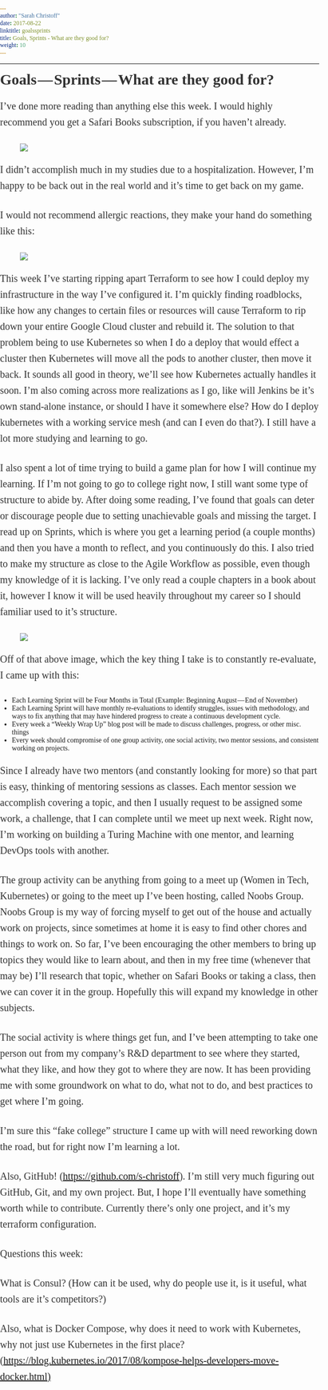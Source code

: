 ```yaml
---
author: "Sarah Christoff"
date: 2017-08-22
linktitle: goalssprints
title: Goals, Sprints - What are they good for?
weight: 10
---
```


<html><head><meta http-equiv="Content-Type" content="text/html; charset=utf-8"><title>Goals — Sprints — What are they good for?</title><style>
      * {
        font-family: Georgia, Cambria, "Times New Roman", Times, serif;
      }
      html, body {
        margin: 0;
        padding: 0;
      }
      h1 {
        font-size: 50px;
        margin-bottom: 17px;
        color: #333;
      }
      h2 {
        font-size: 24px;
        line-height: 1.6;
        margin: 30px 0 0 0;
        margin-bottom: 18px;
        margin-top: 33px;
        color: #333;
      }
      h3 {
        font-size: 30px;
        margin: 10px 0 20px 0;
        color: #333;
      }
      header {
        width: 640px;
        margin: auto;
      }
      section {
        width: 640px;
        margin: auto;
      }
      section p {
        margin-bottom: 27px;
        font-size: 20px;
        line-height: 1.6;
        color: #333;
      }
      section img {
        max-width: 640px;
      }
      footer {
        padding: 0 20px;
        margin: 50px 0;
        text-align: center;
        font-size: 12px;
      }
      .aspectRatioPlaceholder {
        max-width: auto !important;
        max-height: auto !important;
      }
      .aspectRatioPlaceholder-fill {
        padding-bottom: 0 !important;
      }
      header,
      section[data-field=subtitle] {
        display: none;
      }
      </style></head><body><article class="h-entry">
<header>
<h1 class="p-name">Goals — Sprints — What are they good for?</h1>
</header>
<section data-field="body" class="e-content">
<section name="69b1" class="section section--body section--first section--last"><div class="section-divider"><hr class="section-divider"></div><div class="section-content"><div class="section-inner sectionLayout--insetColumn"><h3 name="5466" id="5466" class="graf graf--h3 graf--leading graf--title">Goals — Sprints — What are they good for?</h3><p name="4465" id="4465" class="graf graf--p graf-after--h3">I’ve done more reading than anything else this week. I would highly recommend you get a Safari Books subscription, if you haven’t already.</p><figure name="6291" id="6291" class="graf graf--figure graf-after--p"><div class="aspectRatioPlaceholder is-locked" style="max-width: 300px; max-height: 165px;"><div class="aspectRatioPlaceholder-fill" style="padding-bottom: 55.00000000000001%;"></div><img class="graf-image" data-image-id="0*rDIdXeCpoMG58_F-.gif" data-width="300" data-height="165" data-external-src="https://catonacomputer.wpengine.com/wp-content/uploads/2017/08/giphy-300x165.gif" src="https://cdn-images-1.medium.com/max/800/0*rDIdXeCpoMG58_F-.gif"></div></figure><p name="2e91" id="2e91" class="graf graf--p graf-after--figure">I didn’t accomplish much in my studies due to a hospitalization. However, I’m happy to be back out in the real world and it’s time to get back on my game.</p><p name="6e80" id="6e80" class="graf graf--p graf-after--p">I would not recommend allergic reactions, they make your hand do something like this:</p><figure name="0e4a" id="0e4a" class="graf graf--figure graf-after--p"><div class="aspectRatioPlaceholder is-locked" style="max-width: 290px; max-height: 300px;"><div class="aspectRatioPlaceholder-fill" style="padding-bottom: 103.4%;"></div><img class="graf-image" data-image-id="0*n2T47qfblPAisUzv.png" data-width="290" data-height="300" data-external-src="https://catonacomputer.wpengine.com/wp-content/uploads/2017/08/Sarah_Christoff___thatsarahchristoff__•_Instagram_photos_and_videos_🔇-290x300.png" src="https://cdn-images-1.medium.com/max/800/0*n2T47qfblPAisUzv.png"></div></figure><p name="8dc3" id="8dc3" class="graf graf--p graf-after--figure">This week I’ve starting ripping apart Terraform to see how I could deploy my infrastructure in the way I’ve configured it. I’m quickly finding roadblocks, like how any changes to certain files or resources will cause Terraform to rip down your entire Google Cloud cluster and rebuild it. The solution to that problem being to use Kubernetes so when I do a deploy that would effect a cluster then Kubernetes will move all the pods to another cluster, then move it back. It sounds all good in theory, we’ll see how Kubernetes actually handles it soon. I’m also coming across more realizations as I go, like will Jenkins be it’s own stand-alone instance, or should I have it somewhere else? How do I deploy kubernetes with a working service mesh (and can I even do that?). I still have a lot more studying and learning to go.</p><p name="f71c" id="f71c" class="graf graf--p graf-after--p">I also spent a lot of time trying to build a game plan for how I will continue my learning. If I’m not going to go to college right now, I still want some type of structure to abide by. After doing some reading, I’ve found that goals can deter or discourage people due to setting unachievable goals and missing the target. I read up on Sprints, which is where you get a learning period (a couple months) and then you have a month to reflect, and you continuously do this. I also tried to make my structure as close to the Agile Workflow as possible, even though my knowledge of it is lacking. I’ve only read a couple chapters in a book about it, however I know it will be used heavily throughout my career so I should familiar used to it’s structure.</p><figure name="bd33" id="bd33" class="graf graf--figure graf-after--p"><div class="aspectRatioPlaceholder is-locked" style="max-width: 300px; max-height: 225px;"><div class="aspectRatioPlaceholder-fill" style="padding-bottom: 75%;"></div><img class="graf-image" data-image-id="0*bOmt0k7ndwRV2PU6.jpg" data-width="300" data-height="225" data-external-src="https://catonacomputer.wpengine.com/wp-content/uploads/2017/08/agile-300x225.jpg" src="https://cdn-images-1.medium.com/max/800/0*bOmt0k7ndwRV2PU6.jpg"></div></figure><p name="a93d" id="a93d" class="graf graf--p graf-after--figure">Off of that above image, which the key thing I take is to constantly re-evaluate, I came up with this:</p><ul class="postList"><li name="f97e" id="f97e" class="graf graf--li graf-after--p">Each Learning Sprint will be Four Months in Total (Example: Beginning August — End of November)</li><li name="bbaa" id="bbaa" class="graf graf--li graf-after--li">Each Learning Sprint will have monthly re-evaluations to identify struggles, issues with methodology, and ways to fix anything that may have hindered progress to create a continuous development cycle.</li><li name="acea" id="acea" class="graf graf--li graf-after--li">Every week a “Weekly Wrap Up” blog post will be made to discuss challenges, progress, or other misc. things</li><li name="ee05" id="ee05" class="graf graf--li graf-after--li">Every week should compromise of one group activity, one social activity, two mentor sessions, and consistent working on projects.</li></ul><p name="6281" id="6281" class="graf graf--p graf-after--li">Since I already have two mentors (and constantly looking for more) so that part is easy, thinking of mentoring sessions as classes. Each mentor session we accomplish covering a topic, and then I usually request to be assigned some work, a challenge, that I can complete until we meet up next week. Right now, I’m working on building a Turing Machine with one mentor, and learning DevOps tools with another.</p><p name="ce17" id="ce17" class="graf graf--p graf-after--p">The group activity can be anything from going to a meet up (Women in Tech, Kubernetes) or going to the meet up I’ve been hosting, called Noobs Group. Noobs Group is my way of forcing myself to get out of the house and actually work on projects, since sometimes at home it is easy to find other chores and things to work on. So far, I’ve been encouraging the other members to bring up topics they would like to learn about, and then in my free time (whenever that may be) I’ll research that topic, whether on Safari Books or taking a class, then we can cover it in the group. Hopefully this will expand my knowledge in other subjects.</p><p name="f167" id="f167" class="graf graf--p graf-after--p">The social activity is where things get fun, and I’ve been attempting to take one person out from my company’s R&amp;D department to see where they started, what they like, and how they got to where they are now. It has been providing me with some groundwork on what to do, what not to do, and best practices to get where I’m going.</p><p name="da64" id="da64" class="graf graf--p graf-after--p">I’m sure this “fake college” structure I came up with will need reworking down the road, but for right now I’m learning a lot.</p><p name="15c7" id="15c7" class="graf graf--p graf-after--p">Also, GitHub! (<a href="https://github.com/s-christoff" data-href="https://github.com/s-christoff" class="markup--anchor markup--p-anchor" rel="noopener" target="_blank">https://github.com/s-christoff</a>). I’m still very much figuring out GitHub, Git, and my own project. But, I hope I’ll eventually have something worth while to contribute. Currently there’s only one project, and it’s my terraform configuration.</p><p name="0567" id="0567" class="graf graf--p graf-after--p">Questions this week:</p><p name="fbc0" id="fbc0" class="graf graf--p graf-after--p">What is Consul? (How can it be used, why do people use it, is it useful, what tools are it’s competitors?)</p><p name="e3d5" id="e3d5" class="graf graf--p graf-after--p graf--trailing">Also, what is Docker Compose, why does it need to work with Kubernetes, why not just use Kubernetes in the first place? (<a href="https://blog.kubernetes.io/2017/08/kompose-helps-developers-move-docker.html" data-href="https://blog.kubernetes.io/2017/08/kompose-helps-developers-move-docker.html" class="markup--anchor markup--p-anchor" rel="noopener" target="_blank">https://blog.kubernetes.io/2017/08/kompose-helps-developers-move-docker.html)</a></p></div></div></section>